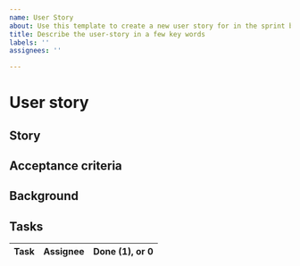 ```yaml
---
name: User Story
about: Use this template to create a new user story for in the sprint backlog
title: Describe the user-story in a few key words
labels: ''
assignees: ''

---
```


# User story
<!--  
This is the template to create a user story. A user story should be finished in one sprint and deliver added value to the source code (product increment). A (draft) PR always references the user-story.
-->
## Story

<!--  
Your user story should be in the form:  As a <user> I want <feature> such that <benefit of feature/product increment>`
A user can be anybody who interacts with the Swarm code (node operator/app developer/client developer).
-->

## Acceptance criteria

<!--  
Clear and verifiable criteria to verify that a user story is completed. Things such as tests and documentation don't need to be included here (but are assumed to be done)
-->

## Background

<!--  
Mention here the reason of the user story, any technical details, link to meeting notes, architecture diagrams, etc. 
-->

## Tasks

<!--  
Tasks are actionable items, which may contain technical details. A user story is usually broken down in multiple tasks and assigned to a person. If you have many tasks, please consider making this user story an epic
-->

| Task | Assignee |  Done (1), or 0 |
| ------ |------------| -----|
<!--  ROW TEMPLATE HERE -->

<!--  
new row template below 
|  task | unassigned | 0 | 
-->
